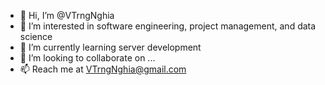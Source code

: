 - 👋 Hi, I’m @VTrngNghia
- 👀 I’m interested in software engineering, project management, and data science
- 🌱 I’m currently learning server development
- 💞️ I’m looking to collaborate on ...
- 📫 Reach me at VTrngNghia@gmail.com

<!---
VTrngNghia/VTrngNghia is a ✨ special ✨ repository because its `README.md` (this file) appears on your GitHub profile.
You can click the Preview link to take a look at your changes.
--->
